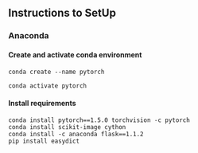 ## Instructions to SetUp

### Anaconda

#### Create and activate conda environment
```
conda create --name pytorch

conda activate pytorch
```

#### Install requirements
```
conda install pytorch==1.5.0 torchvision -c pytorch
conda install scikit-image cython
conda install -c anaconda flask==1.1.2
pip install easydict
```

